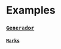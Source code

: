 # Examples


### [`Generador`](https://github.com/ygkne/ygkne/blob/master/prueva.c) 

#### [`Marks`](https://github.com/ygkne/ygkne/blob/master/prueva.c) 


